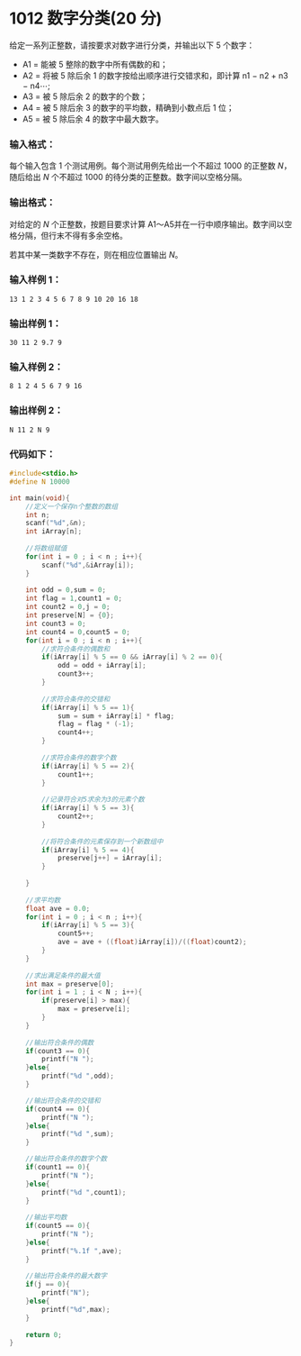 # 1012 数字分类(20 分) 
给定一系列正整数，请按要求对数字进行分类，并输出以下 5 个数字：
* A1​​ = 能被 5 整除的数字中所有偶数的和；
* A​2​​ = 将被 5 除后余 1 的数字按给出顺序进行交错求和，即计算 n​1​​ − n​2​​ + n​3​​ − n​4​​⋯;
* A​3​​ = 被 5 除后余 2 的数字的个数；
* A​4​​ = 被 5 除后余 3 的数字的平均数，精确到小数点后 1 位；
* A​5​​ = 被 5 除后余 4 的数字中最大数字。
### 输入格式：
每个输入包含 1 个测试用例。每个测试用例先给出一个不超过 1000 的正整数 $N$，随后给出 $N$ 个不超过 1000 的待分类的正整数。数字间以空格分隔。
### 输出格式：
对给定的 $N$ 个正整数，按题目要求计算 A​1​​～A​5​​ 并在一行中顺序输出。数字间以空格分隔，但行末不得有多余空格。

若其中某一类数字不存在，则在相应位置输出 $N$。
### 输入样例 1：
```
13 1 2 3 4 5 6 7 8 9 10 20 16 18
```
### 输出样例 1：
```
30 11 2 9.7 9
```
### 输入样例 2：
```
8 1 2 4 5 6 7 9 16
```
### 输出样例 2：
```
N 11 2 N 9
```
### 代码如下：
```c
#include<stdio.h> 
#define N 10000

int main(void){
    //定义一个保存n个整数的数组 
    int n;
    scanf("%d",&n);
    int iArray[n];
    
    //将数组赋值 
    for(int i = 0 ; i < n ; i++){
        scanf("%d",&iArray[i]);
    }
    
    int odd = 0,sum = 0;
    int flag = 1,count1 = 0;
    int count2 = 0,j = 0;
    int preserve[N] = {0};
    int count3 = 0;
    int count4 = 0,count5 = 0;
    for(int i = 0 ; i < n ; i++){
        //求符合条件的偶数和 
        if(iArray[i] % 5 == 0 && iArray[i] % 2 == 0){
            odd = odd + iArray[i];
            count3++;
        }
                
        //求符合条件的交错和 
        if(iArray[i] % 5 == 1){
            sum = sum + iArray[i] * flag;
            flag = flag * (-1);
            count4++;
        }
                
        //求符合条件的数字个数 
        if(iArray[i] % 5 == 2){
            count1++;
        }
                
        //记录符合对5求余为3的元素个数
        if(iArray[i] % 5 == 3){
            count2++;
        }
                
        //将符合条件的元素保存到一个新数组中 
        if(iArray[i] % 5 == 4){
            preserve[j++] = iArray[i];
        }
        
    }
        
    //求平均数 
    float ave = 0.0;
    for(int i = 0 ; i < n ; i++){
        if(iArray[i] % 5 == 3){
            count5++;
            ave = ave + ((float)iArray[i])/((float)count2);
        }
    }
    
    //求出满足条件的最大值 
    int max = preserve[0];
    for(int i = 1 ; i < N ; i++){
        if(preserve[i] > max){
            max = preserve[i];
        }
    }
    
    //输出符合条件的偶数
    if(count3 == 0){
        printf("N ");
    }else{
        printf("%d ",odd);
    }

    //输出符合条件的交错和 
    if(count4 == 0){
        printf("N ");
    }else{
        printf("%d ",sum);
    }

    //输出符合条件的数字个数
    if(count1 == 0){
        printf("N ");
    }else{
        printf("%d ",count1);
    }
    
    //输出平均数
    if(count5 == 0){
        printf("N ");
    }else{
        printf("%.1f ",ave);
    }
    
    //输出符合条件的最大数字 
    if(j == 0){
        printf("N");
    }else{
        printf("%d",max);
    }
    
    return 0;
}
```
